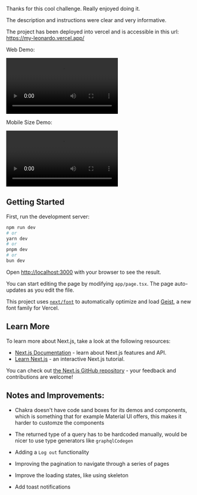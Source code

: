 Thanks for this cool challenge. Really enjoyed doing it.

The description and instructions were clear and very informative.

The project has been deployed into vercel and is accessible in this url:
https://my-leonardo.vercel.app/

Web Demo:

![](web.mp4)

Mobile Size Demo:

![](mobile.mp4)
## Getting Started

First, run the development server:

```bash
npm run dev
# or
yarn dev
# or
pnpm dev
# or
bun dev
```

Open [http://localhost:3000](http://localhost:3000) with your browser to see the result.

You can start editing the page by modifying `app/page.tsx`. The page auto-updates as you edit the file.

This project uses [`next/font`](https://nextjs.org/docs/app/building-your-application/optimizing/fonts) to automatically optimize and load [Geist](https://vercel.com/font), a new font family for Vercel.

## Learn More

To learn more about Next.js, take a look at the following resources:

- [Next.js Documentation](https://nextjs.org/docs) - learn about Next.js features and API.
- [Learn Next.js](https://nextjs.org/learn) - an interactive Next.js tutorial.

You can check out [the Next.js GitHub repository](https://github.com/vercel/next.js) - your feedback and contributions are welcome!

## Notes and Improvements:
- Chakra doesn't have code sand boxes for its demos and components, which is something that for example Material UI offers, this makes it harder to customze the components

- The returned type of a query has to be hardcoded manually, would be nicer to use type generators like `graphqlCodegen`

- Adding a `Log out` functionality
- Improving the pagination to navigate through a series of pages
- Improve the loading states, like using skeleton
- Add toast notifications